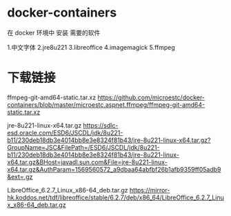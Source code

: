 # docker-containers
 
在 docker 环境中 安装 需要的软件

 1.中文字体
 2.jre8u221
 3.libreoffice
 4.imagemagick
 5.ffmpeg 

# 下载链接
ffmpeg-git-amd64-static.tar.xz  https://github.com/microestc/docker-containers/blob/master/microestc.aspnet.ffmpeg/ffmpeg-git-amd64-static.tar.xz

jre-8u221-linux-x64.tar.gz https://sdlc-esd.oracle.com/ESD6/JSCDL/jdk/8u221-b11/230deb18db3e4014bb8e3e8324f81b43/jre-8u221-linux-x64.tar.gz?GroupName=JSC&FilePath=/ESD6/JSCDL/jdk/8u221-b11/230deb18db3e4014bb8e3e8324f81b43/jre-8u221-linux-x64.tar.gz&BHost=javadl.sun.com&File=jre-8u221-linux-x64.tar.gz&AuthParam=1569560572_a9dbaa64abfbf26b1afb9359ff05adb9&ext=.gz

LibreOffice_6.2.7_Linux_x86-64_deb.tar.gz https://mirror-hk.koddos.net/tdf/libreoffice/stable/6.2.7/deb/x86_64/LibreOffice_6.2.7_Linux_x86-64_deb.tar.gz